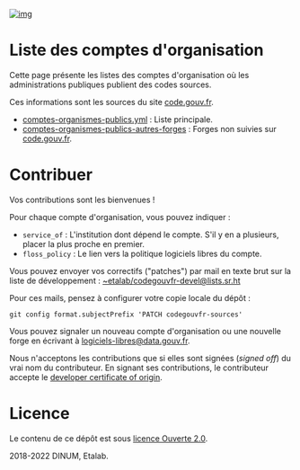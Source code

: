 [![img](https://img.shields.io/badge/Licence%20Ouverte-orange.svg?style=flat-square)](https://git.sr.ht/~etalab/codegouvfr-sources/tree/master/item/LICENSE.md)


# Liste des comptes d'organisation

Cette page présente les listes des comptes d'organisation où les
administrations publiques publient des codes sources.

Ces informations sont les sources du site [code.gouv.fr](https://code.gouv.fr).

-   [comptes-organismes-publics.yml](https://git.sr.ht/~etalab/codegouvfr-sources/blob/master/comptes-organismes-publics.yml) : Liste principale.
-   [comptes-organismes-publics-autres-forges](https://git.sr.ht/~etalab/codegouvfr-sources/blob/master/comptes-organismes-publics-autres-forges) : Forges non suivies sur [code.gouv.fr](https://code.gouv.fr).


# Contribuer

Vos contributions sont les bienvenues !

Pour chaque compte d'organisation, vous pouvez indiquer :

-   `service_of` : L'institution dont dépend le compte.  S'il y en a
    plusieurs, placer la plus proche en premier.
-   `floss_policy` : Le lien vers la politique logiciels libres du compte.

Vous pouvez envoyer vos correctifs ("patches") par mail en texte brut
sur la liste de développement : [~etalab/codegouvfr-devel@lists.sr.ht](mailto:~etalab/codegouvfr-devel@lists.sr.ht)

Pour ces mails, pensez à configurer votre copie locale du dépôt :

    git config format.subjectPrefix 'PATCH codegouvfr-sources'

Vous pouvez signaler un nouveau compte d'organisation ou une nouvelle
forge en écrivant à [logiciels-libres@data.gouv.fr](mailto:logiciels-libres@data.gouv.fr).

Nous n'acceptons les contributions que si elles sont signées (*signed
off*) du vrai nom du contributeur.  En signant ses contributions, le
contributeur accepte le [developer certificate of origin](https://developercertificate.org).


# Licence

Le contenu de ce dépôt est sous [licence Ouverte 2.0](LICENSE.md).

2018-2022 DINUM, Etalab.

